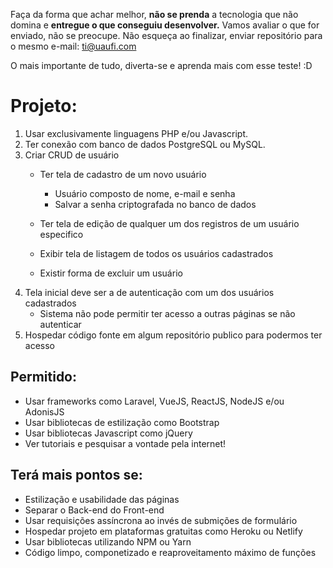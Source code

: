 Faça da forma que achar melhor, **não se prenda** a tecnologia que não domina e **entregue o que conseguiu desenvolver.**
Vamos avaliar o que for enviado, não se preocupe.
Não esqueça ao finalizar, enviar repositório para o mesmo e-mail: ti@uaufi.com

O mais importante de tudo, diverta-se e aprenda mais com esse teste! :D

# Projeto:

 1. Usar exclusivamente linguagens PHP e/ou Javascript.
 2. Ter conexão com banco de dados PostgreSQL ou MySQL.
 3. Criar CRUD de usuário
	* Ter tela de cadastro de um novo usuário
	
		* Usuário composto de nome, e-mail e senha
        * Salvar a senha criptografada no banco de dados
    * Ter tela de edição de qualquer um dos registros de um usuário especifico
    * Exibir tela de listagem de todos os usuários cadastrados
    * Existir forma de excluir um usuário
4. Tela inicial deve ser a de autenticação com um dos usuários cadastrados
	* Sistema não pode permitir ter acesso a outras páginas se não autenticar
5. Hospedar código fonte em algum repositório publico para podermos ter acesso

## Permitido:

* Usar frameworks como Laravel, VueJS, ReactJS, NodeJS e/ou AdonisJS
* Usar bibliotecas de estilização como Bootstrap
* Usar bibliotecas Javascript como jQuery
* Ver tutoriais e pesquisar a vontade pela internet!

## Terá mais pontos se:

* Estilização e usabilidade das páginas
* Separar o Back-end do Front-end
* Usar requisições assíncrona ao invés de submições de formulário
* Hospedar projeto em plataformas gratuitas como Heroku ou Netlify
* Usar bibliotecas utilizando NPM ou Yarn
* Código limpo, componetizado e reaproveitamento máximo de funções
